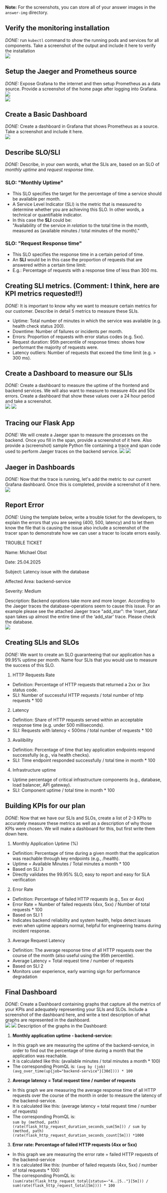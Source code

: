 **Note:** For the screenshots, you can store all of your answer images in the `answer-img` directory.

## Verify the monitoring installation

*DONE:* run `kubectl` command to show the running pods and services for all components. Take a screenshot of the output and include it here to verify the installation  
![](answer-img/Running_Pods_And_Services.png)

## Setup the Jaeger and Prometheus source
*DONE:* Expose Grafana to the internet and then setup Prometheus as a data source. Provide a screenshot of the home page after logging into Grafana.  
![](answer-img/Grafana_Homepage.png)  
![](answer-img/Grafana_Datasources.png)

## Create a Basic Dashboard
*DONE:* Create a dashboard in Grafana that shows Prometheus as a source. Take a screenshot and include it here.  
![](answer-img/Grafana_Prometheus_Dashboard.png)

## Describe SLO/SLI
*DONE:* Describe, in your own words, what the SLIs are, based on an SLO of *monthly uptime* and *request response time*.
### SLO: "Monthly Uptime"
* This SLO specifies the target for the percentage of time a service should be available per month.  
* A Service Level Indicator (SLI) is the metric that is measured to determine whether you are achieving this SLO. In other words, a technical or quantifiable indicator.  
* In this case the __SLI__ could be:  
"Availability of the service _in relation_ to the total time in the month, measured as (available minutes / total minutes of the month)."
### SLO: "Request Response time"
* This SLO specifies the response time in a certain period of time.  
* An __SLI__ would be in this case the proportion of requests that are answered within a certain time limit:  
* E.g.: Percentage of requests with a response time of less than 300 ms.

## Creating SLI metrics. (Comment: I think, here are KPI metrics requested!!)
*DONE:* It is important to know why we want to measure certain metrics for our customer. Describe in detail 5 metrics to measure these SLIs. 

* Uptime: Total number of minutes in which the service was available (e.g. health check status 200).
* Downtime: Number of failures or incidents per month.
* Errors: Proportion of requests with error status codes (e.g. 5xx).
* Request duration: 95th percentile of response times: shows how performant the majority of requests were.
* Latency outliers: Number of requests that exceed the time limit (e.g. > 300 ms).

## Create a Dashboard to measure our SLIs
*DONE:* Create a dashboard to measure the uptime of the frontend and backend services. We will also want to measure to measure 40x and 50x errors. Create a dashboard that show these values over a 24 hour period and take a screenshot.  
![](answer-img/Dashboard_SLIs_last30min.png)
![](answer-img/Dashboard_SLIs_last24h.png)  

## Tracing our Flask App
*DONE:*  We will create a Jaeger span to measure the processes on the backend. Once you fill in the span, provide a screenshot of it here. Also provide a (screenshot) sample Python file containing a trace and span code used to perform Jaeger traces on the backend service.
![](answer-img/Jaeger_Spans_Backend.png)
![](answer-img/Python_Tracing_Backend_Code.png)

## Jaeger in Dashboards
*DONE:* Now that the trace is running, let's add the metric to our current Grafana dashboard. Once this is completed, provide a screenshot of it here.
![](answer-img/Jaeger_in_Grafana_Dashboard.png)

## Report Error
*DONE:* Using the template below, write a trouble ticket for the developers, to explain the errors that you are seeing (400, 500, latency) and to let them know the file that is causing the issue also include a screenshot of the tracer span to demonstrate how we can user a tracer to locate errors easily.

TROUBLE TICKET

Name:
Michael Obst

Date:
25.04.2025

Subject:
Latency issue with the database

Affected Area:
backend-service

Severity:
Medium

Description:
Backend oprations take more and more longer. According to the Jaeger traces the database-operations seem to cause this issue. For an example please see the attached Jaeger trace "add_star": the ‘insert_data’ span takes up almost the entire time of the ‘add_star’ trace. Please check the database.  
![](answer-img/Backend_Error_Trace.png)

## Creating SLIs and SLOs
*DONE:* We want to create an SLO guaranteeing that our application has a 99.95% uptime per month. Name four SLIs that you would use to measure the success of this SLO.
1. HTTP Requests Rate  
* Definition: Percentage of HTTP requests that returned a 2xx or 3xx status code.
* SLI: Number of successful HTTP requests / total number of http requests * 100

2. Latency
* Definition: Share of HTTP requests served within an acceptable response time (e.g. under 500 milliseconds).
* SLI: Requests with latency < 500ms / total number of requests * 100

3. Availibility
* Definition: Percentage of time that key application endpoints respond successfully (e.g., via health checks).
* SLI: Time endpoint responded successfully / total time in month * 100

4. Infrastructure uptime
* Uptime percentage of critical infrastructure components (e.g., database, load balancer, API gateway).
* SLI: Component uptime / total time in month * 100

## Building KPIs for our plan
*DONE*: Now that we have our SLIs and SLOs, create a list of 2-3 KPIs to accurately measure these metrics as well as a description of why those KPIs were chosen. We will make a dashboard for this, but first write them down here.
1. Monthly Application Uptime (%)
* Definition: Percentage of time during a given month that the application was reachable through key endpoints (e.g., /health).
* Uptime = Available Minutes / Total minutes a month * 100
* Based on SLI 3
* Directly validates the 99.95% SLO, easy to report and easy for SLA verification

2. Error Rate
* Definition: Percentage of failed HTTP requests (e.g., 5xx or 4xx)
* Error Rate = Number of failed requests (4xx, 5xx) / Number of total requests * 100
* Based on SLI 1
* Indicates backend reliability and system health, helps detect issues even when uptime appears normal, helpful for engineering teams during incident response.

3. Average Request Latency
* Definition: The average response time of all HTTP requests over the course of the month (also useful using the 95th percentile).
* Average Latency = Total request time / number of requests
* Based on SLI 2
* Monitors user experience, early warning sign for performance degradation

## Final Dashboard
*DONE*: Create a Dashboard containing graphs that capture all the metrics of your KPIs and adequately representing your SLIs and SLOs. Include a screenshot of the dashboard here, and write a text description of what graphs are represented in the dashboard.  
![](answer-img/Application_Uptime_Dashboard_15min.png)
![](answer-img/Application_Uptime_Dashboard_24h.png)
Description of the graphs in the Dashboard:  
1. **Monthly application uptime - backend-service:**  
* In this graph we are measuring the uptime of the backend-service, in order to find out the percentage of time during a month that the application was reachable.  
* It is calculated like this: (available minutes / total minutes a month * 100)  
* The corresponding PromQL is:  `(avg by (job) (avg_over_time(up{job="backend-service"}[30d]))) * 100`
2. **Average latency = Total request time / number of requests**  
* In this graph we are measuring the average response time of all HTTP requests over the course of the month in order to measure the latency of the backend-service.  
* It is calculated like this: (average latency = total request time / number of requests)  
* The corresponding PromQL is:  
`sum by (method, path) (rate(flask_http_request_duration_seconds_sum[5m]))
/
sum by (method, path) (rate(flask_http_request_duration_seconds_count[5m]))
*1000`
3. **Error rate: Percentage of failed HTTP requests (4xx or 5xx)**  
* In this graph we are measuring the error rate = failed HTTP requests of the backend-service
* It is calculated like this: 
(number of failed requests (4xx, 5xx) / number of total requests * 100)  
* The corresponding PromQL is:  
`(sum(rate(flask_http_request_total{status=~"4..|5.."}[5m])) / 
  sum(rate(flask_http_request_total[5m]))) * 100`


